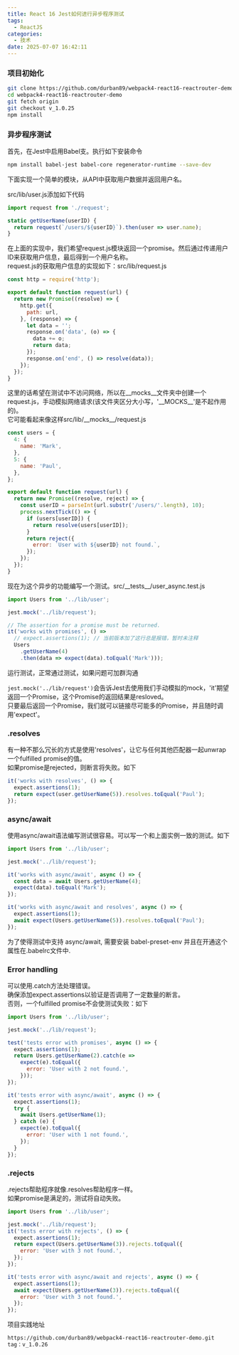 ```yaml
---
title: React 16 Jest如何进行异步程序测试
tags:
  - ReactJS
categories:
  - 技术
date: 2025-07-07 16:42:11
---
```


### **项目初始化**

```bash
git clone https://github.com/durban89/webpack4-react16-reactrouter-demo.git 
cd webpack4-react16-reactrouter-demo
git fetch origin
git checkout v_1.0.25
npm install
```

### **异步程序测试**

首先，在Jest中启用Babel支。执行如下安装命令

```bash
npm install babel-jest babel-core regenerator-runtime --save-dev
```

下面实现一个简单的模块，从API中获取用户数据并返回用户名。

src/lib/user.js添加如下代码

```js
import request from './request';

static getUserName(userID) {
  return request(`/users/${userID}`).then(user => user.name);
}
```

在上面的实现中，我们希望request.js模块返回一个promise。然后通过传递用户ID来获取用户信息，最后得到一个用户名称。  
request.js的获取用户信息的实现如下：src/lib/request.js

```js
const http = require('http');

export default function request(url) {
  return new Promise((resolve) => {
    http.get({
      path: url,
    }, (response) => {
      let data = '';
      response.on('data', (o) => {
        data += o;
        return data;
      });
      response.on('end', () => resolve(data));
    });
  });
}
```

这里的话希望在测试中不访问网络，所以在\_\_mocks\_\_文件夹中创建一个request.js，手动模拟网络请求(该文件夹区分大小写，'\_\_MOCKS\_\_'是不起作用的)。  
它可能看起来像这样src/lib/\_\_mocks\_\_/request.js

```js
const users = {
  4: {
    name: 'Mark',
  },
  5: {
    name: 'Paul',
  },
};

export default function request(url) {
  return new Promise((resolve, reject) => {
    const userID = parseInt(url.substr('/users/'.length), 10);
    process.nextTick(() => {
      if (users[userID]) {
        return resolve(users[userID]);
      }
      return reject({
        error: `User with ${userID} not found.`,
      });
    });
  });
}
```

现在为这个异步的功能编写一个测试。src/\_\_tests\_\_/user\_async.test.js

```js
import Users from '../lib/user';

jest.mock('../lib/request');

// The assertion for a promise must be returned.
it('works with promises', () =>
  // expect.assertions(1); // 当前版本加了这行总是报错，暂时未注释
  Users
    .getUserName(4)
    .then(data => expect(data).toEqual('Mark')));
```

运行测试，正常通过测试，如果问题可加群沟通

`jest.mock('../lib/request')`会告诉Jest去使用我们手动模拟的mock，'it'期望返回一个Promise，这个Promise的返回结果是resloved。  
只要最后返回一个Promise，我们就可以链接尽可能多的Promise，并且随时调用'expect'。

### **.resolves**

有一种不那么冗长的方式是使用'resolves'，让它与任何其他匹配器一起unwrap一个fulfilled promise的值。  
如果promise是rejected，则断言将失败。如下

```js
it('works with resolves', () => {
  expect.assertions(1);
  return expect(user.getUserName(5)).resolves.toEqual('Paul');
});
```

### **async/await**

使用async/await语法编写测试很容易。可以写一个和上面实例一致的测试。如下

```js
import Users from '../lib/user';

jest.mock('../lib/request');

it('works with async/await', async () => {
  const data = await Users.getUserName(4);
  expect(data).toEqual('Mark');
});

it('works with async/await and resolves', async () => {
  expect.assertions(1);
  await expect(Users.getUserName(5)).resolves.toEqual('Paul');
});
```

为了使得测试中支持 async/await, 需要安装 babel-preset-env 并且在开通这个属性在.babelrc文件中.

### **Error handling**

可以使用.catch方法处理错误。  
确保添加expect.assertions以验证是否调用了一定数量的断言。  
否则，一个fulfilled promise不会使测试失败：如下

```js
import Users from '../lib/user';

jest.mock('../lib/request');

test('tests error with promises', async () => {
  expect.assertions(1);
  return Users.getUserName(2).catch(e =>
    expect(e).toEqual({
      error: 'User with 2 not found.',
    }));
});

it('tests error with async/await', async () => {
  expect.assertions(1);
  try {
    await Users.getUserName(1);
  } catch (e) {
    expect(e).toEqual({
      error: 'User with 1 not found.',
    });
  }
});
```

### **.rejects**

.rejects帮助程序就像.resolves帮助程序一样。  
如果promise是满足的，测试将自动失败。

```js
import Users from '../lib/user';

jest.mock('../lib/request');
it('tests error with rejects', () => {
  expect.assertions(1);
  return expect(Users.getUserName(3)).rejects.toEqual({
    error: 'User with 3 not found.',
  });
});

it('tests error with async/await and rejects', async () => {
  expect.assertions(1);
  await expect(Users.getUserName(3)).rejects.toEqual({
    error: 'User with 3 not found.',
  });
});
```

项目实践地址

```bash
https://github.com/durban89/webpack4-react16-reactrouter-demo.git
tag：v_1.0.26
```
